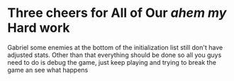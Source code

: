 # Three cheers for All of Our *ahem my* Hard work 
Gabriel some enemies at the bottom of the initialization list still don't have adjusted stats. Other than that everything should be done so all you guys need to do is debug the game, just keep playing and trying to break the game an see what happens
